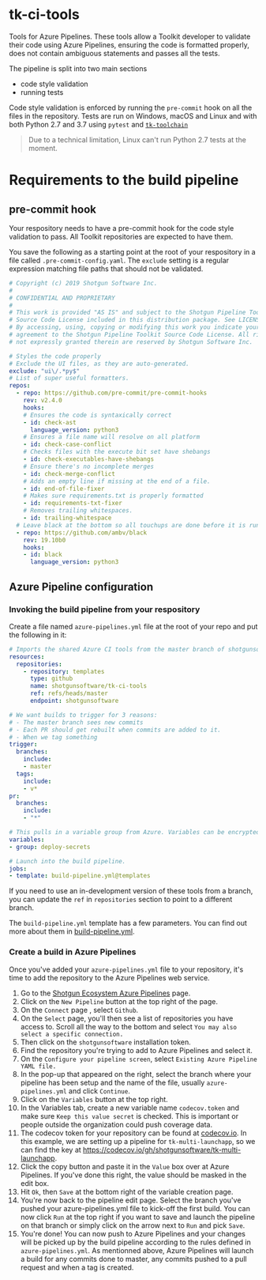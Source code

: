 # tk-ci-tools

Tools for Azure Pipelines. These tools allow a Toolkit developer to validate their code using Azure Pipelines, ensuring the code is formatted properly, does not contain ambiguous statements and passes all the tests.

The pipeline is split into two main sections
- code style validation
- running tests

Code style validation is enforced by running the `pre-commit` hook on all the files in the repository. Tests are run on Windows, macOS and Linux and with both Python 2.7 and 3.7 using `pytest` and [`tk-toolchain`](https://github.com/shotgunsoftware/tk-toolchain)

> Due to a technical limitation, Linux can't run Python 2.7 tests at the moment.

# Requirements to the build pipeline

## pre-commit hook

Your respository needs to have a pre-commit hook for the code style validation to pass. All Toolkit repositories are expected to have them.

You save the following as a starting point at the root of your respository in a file called `.pre-commit-config.yaml`. The `exclude` setting is a regular expression matching file paths that should not be validated.

```yaml
# Copyright (c) 2019 Shotgun Software Inc.
#
# CONFIDENTIAL AND PROPRIETARY
#
# This work is provided "AS IS" and subject to the Shotgun Pipeline Toolkit
# Source Code License included in this distribution package. See LICENSE.
# By accessing, using, copying or modifying this work you indicate your
# agreement to the Shotgun Pipeline Toolkit Source Code License. All rights
# not expressly granted therein are reserved by Shotgun Software Inc.

# Styles the code properly
# Exclude the UI files, as they are auto-generated.
exclude: "ui\/.*py$"
# List of super useful formatters.
repos:
  - repo: https://github.com/pre-commit/pre-commit-hooks
    rev: v2.4.0
    hooks:
    # Ensures the code is syntaxically correct
    - id: check-ast
      language_version: python3
    # Ensures a file name will resolve on all platform
    - id: check-case-conflict
    # Checks files with the execute bit set have shebangs
    - id: check-executables-have-shebangs
    # Ensure there's no incomplete merges
    - id: check-merge-conflict
    # Adds an empty line if missing at the end of a file.
    - id: end-of-file-fixer
    # Makes sure requirements.txt is properly formatted
    - id: requirements-txt-fixer
    # Removes trailing whitespaces.
    - id: trailing-whitespace
  # Leave black at the bottom so all touchups are done before it is run.
  - repo: https://github.com/ambv/black
    rev: 19.10b0
    hooks:
    - id: black
      language_version: python3

```

## Azure Pipeline configuration

### Invoking the build pipeline from your respository

Create a file named `azure-pipelines.yml` file at the root of your repo and put the following in it:

```yaml
# Imports the shared Azure CI tools from the master branch of shotgunsoftware/tk-ci-tools
resources:
  repositories:
    - repository: templates
      type: github
      name: shotgunsoftware/tk-ci-tools
      ref: refs/heads/master
      endpoint: shotgunsoftware

# We want builds to trigger for 3 reasons:
# - The master branch sees new commits
# - Each PR should get rebuilt when commits are added to it.
# - When we tag something
trigger:
  branches:
    include:
    - master
  tags:
    include:
    - v*
pr:
  branches:
    include:
    - "*"

# This pulls in a variable group from Azure. Variables can be encrypted or not.
variables:
- group: deploy-secrets

# Launch into the build pipeline.
jobs:
- template: build-pipeline.yml@templates
```

If you need to use an in-development version of these tools from a branch, you can update the `ref` in `repositories` section to point to a different branch.

The `build-pipeline.yml` template has a few parameters. You can find out more about them in [build-pipeline.yml](https://github.com/shotgunsoftware/tk-ci-tools/blob/master/build-pipeline.yml).

### Create a build in Azure Pipelines

Once you've added your `azure-pipelines.yml` file to your repository, it's time to add the repository to the Azure Pipelines web service.

1. Go to the [Shotgun Ecosystem Azure Pipelines](https://dev.azure.com/shotgun-ecosystem/Toolkit/_build) page.
2. Click on the `New Pipeline` button at the top right of the page.
3. On the `Connect` page , select `Github`.
4. On the `Select` page, you'll then see a list of repositories you have access to. Scroll all the way to the bottom and select `You may also select a specific connection.`
5. Then click on the `shotgunsoftware` installation token.
6. Find the repository you're trying to add to Azure Pipelines and select it.
7. On the `Configure your pipeline screen`, select `Existing Azure Pipeline YAML file.`
8.  In the pop-up that appeared on the right, select the branch where your pipeline has been setup and the name of the file, usually `azure-pipelines.yml` and click `Continue`.
9.  Click on the `Variables` button at the top right.
10. In the Variables tab, create a new variable name `codecov.token` and make sure `Keep this value secret` is checked. This is important or people outside the organization could push coverage data.
11. The codecov token for your repository can be found at [codecov.io](codecov.io). In this example, we are setting up a pipeline for `tk-multi-launchapp`, so we can find the key at https://codecov.io/gh/shotgunsoftware/tk-multi-launchapp.
12. Click the copy button and paste it in the `Value` box over at Azure Pipelines. If you've done this right, the value should be masked in the edit box.
13. Hit `Ok`, then `Save` at the bottom right of the variable creation page.
14. You're now back to the pipeline edit page. Select the branch you've pushed your azure-pipelines.yml file to kick-off the first build. You can now click `Run` at the top right if you want to save and launch the pipeline on that branch or simply click on the arrow next to `Run` and pick `Save`.
15. You're done! You can now push to Azure Pipelines and your changes will be picked up by the build pipeline according to the rules defined in `azure-pipelines.yml`. As mentionned above, Azure Pipelines will launch a build for any commits done to master, any commits pushed to a pull request and when a tag is created.

